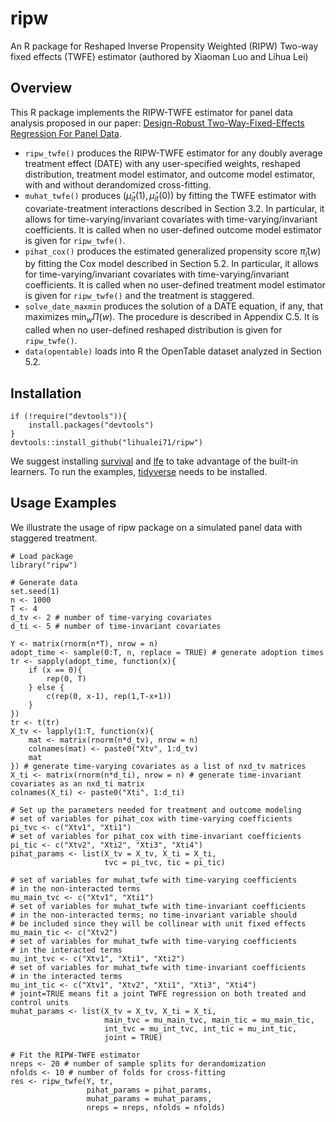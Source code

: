 # ripw
An R package for Reshaped Inverse Propensity Weighted (RIPW) Two-way fixed effects (TWFE) estimator (authored by Xiaoman Luo and Lihua Lei)

## Overview
This R package implements the RIPW-TWFE estimator for panel data analysis proposed in our paper: [Design-Robust Two-Way-Fixed-Effects Regression For Panel Data](https://arxiv.org/abs/2107.13737). 

- `ripw_twfe()` produces the RIPW-TWFE estimator for any doubly average treatment effect (DATE) with any user-specified weights, reshaped distribution, treatment model estimator, and outcome model estimator, with and without derandomized cross-fitting. 
- `muhat_twfe()` produces $(\hat{\mu}_{it}(1), \hat{\mu}_{it}(0))$ by fitting the TWFE estimator with covariate-treatment interactions described in Section 3.2. In particular, it allows for time-varying/invariant covariates with time-varying/invariant coefficients. It is called when no user-defined outcome model estimator is given for `ripw_twfe()`.
- `pihat_cox()` produces the estimated generalized propensity score $\hat{\pi}_i(w)$ by fitting the Cox model described in Section 5.2. In particular, it allows for time-varying/invariant covariates with time-varying/invariant coefficients. It is called when no user-defined treatment model estimator is given for `ripw_twfe()` and the treatment is staggered. 
- `solve_date_maxmin` produces the solution of a DATE equation, if any, that maximizes $\min_{w}\Pi(w)$. The procedure is described in Appendix C.5. It is called when no user-defined reshaped distribution is given for `ripw_twfe()`.
- `data(opentable)` loads into R the OpenTable dataset analyzed in Section 5.2. 

## Installation

```
if (!require("devtools")){
    install.packages("devtools")
}
devtools::install_github("lihualei71/ripw")
```

We suggest installing [survival](https://cran.r-project.org/web/packages/survival/index.html) and [lfe](https://cran.r-project.org/web/packages/lfe/index.html) to take advantage of the built-in learners. To run the examples, [tidyverse](https://www.tidyverse.org/packages/) needs to be installed. 

## Usage Examples
We illustrate the usage of ripw package on a simulated panel data with staggered treatment.
```
# Load package
library("ripw")

# Generate data
set.seed(1)
n <- 1000
T <- 4
d_tv <- 2 # number of time-varying covariates
d_ti <- 5 # number of time-invariant covariates

Y <- matrix(rnorm(n*T), nrow = n)
adopt_time <- sample(0:T, n, replace = TRUE) # generate adoption times
tr <- sapply(adopt_time, function(x){
	if (x == 0){
		rep(0, T)
	} else {
		c(rep(0, x-1), rep(1,T-x+1))
	}
})
tr <- t(tr)
X_tv <- lapply(1:T, function(x){
	mat <- matrix(rnorm(n*d_tv), nrow = n)
	colnames(mat) <- paste0("Xtv", 1:d_tv)
	mat
}) # generate time-varying covariates as a list of nxd_tv matrices
X_ti <- matrix(rnorm(n*d_ti), nrow = n) # generate time-invariant covariates as an nxd_ti matrix
colnames(X_ti) <- paste0("Xti", 1:d_ti)

# Set up the parameters needed for treatment and outcome modeling
# set of variables for pihat_cox with time-varying coefficients
pi_tvc <- c("Xtv1", "Xti1") 
# set of variables for pihat_cox with time-invariant coefficients
pi_tic <- c("Xtv2", "Xti2", "Xti3", "Xti4") 
pihat_params <- list(X_tv = X_tv, X_ti = X_ti, 
                     tvc = pi_tvc, tic = pi_tic)

# set of variables for muhat_twfe with time-varying coefficients 
# in the non-interacted terms
mu_main_tvc <- c("Xtv1", "Xti1") 
# set of variables for muhat_twfe with time-invariant coefficients
# in the non-interacted terms; no time-invariant variable should 
# be included since they will be collinear with unit fixed effects
mu_main_tic <- c("Xtv2") 
# set of variables for muhat_twfe with time-varying coefficients 
# in the interacted terms
mu_int_tvc <- c("Xtv1", "Xti1", "Xti2") 
# set of variables for muhat_twfe with time-invariant coefficients
# in the interacted terms
mu_int_tic <- c("Xtv1", "Xtv2", "Xti1", "Xti3", "Xti4") 
# joint=TRUE means fit a joint TWFE regression on both treated and control units
muhat_params <- list(X_tv = X_tv, X_ti = X_ti, 
                     main_tvc = mu_main_tvc, main_tic = mu_main_tic, 
                     int_tvc = mu_int_tvc, int_tic = mu_int_tic, 
					 joint = TRUE) 

# Fit the RIPW-TWFE estimator
nreps <- 20 # number of sample splits for derandomization
nfolds <- 10 # number of folds for cross-fitting
res <- ripw_twfe(Y, tr, 
                 pihat_params = pihat_params, 
				 muhat_params = muhat_params, 
				 nreps = nreps, nfolds = nfolds)
```


